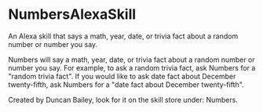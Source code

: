 # NumbersAlexaSkill
An Alexa skill that says a math, year, date, or trivia fact about a random number or number you say.

Numbers will say a math, year, date, or trivia fact about a random number or number you say. For example, to ask a random trivia fact, ask Numbers for a "random trivia fact". If you would like to ask date fact about December twenty-fifth, ask Numbers for a "date fact about December twenty-fifth".

Created by Duncan Bailey, look for it on the skill store under: Numbers.
